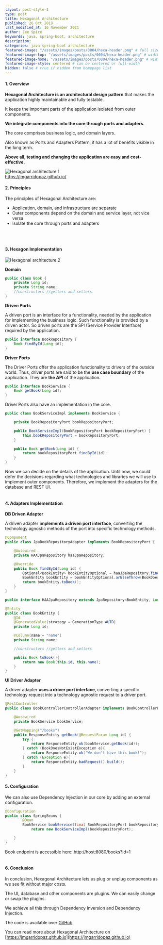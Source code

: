 ```yaml
---
layout: post-style-1
type: post
title: Hexagonal Architecture
published: 26 Oct 2019
last_modified_at: 16 November 2021
author: Zee Spire
keywords: java, spring-boot, architecture 
description: 
categories: java spring-boot architecture
featured-image: "/assets/images/posts/0004/hexa-header.png" # full size
featured-image-top: "/assets/images/posts/0004/hexa-header.png" # width - 1200 (you can add the same URL as for featured-image) 
featured-image-home: "/assets/images/posts/0004/hexa-header.png" # width - 600 (you can add the same URL as for featured-image) [use ~square images for homepage-style-1]
featured-image-style: centered # can be centered or full-width
hidden: false # true if hidden from homepage list
---
```

#### 1. Overview
**Hexagonal Architecture is an architectural design pattern** that makes the application highly maintainable and fully testable.

It keeps the important parts of the application isolated from outer components.

**We integrate components into the core through ports and adapters.**

The core comprises business logic, and domain layers.

Also known as Ports and Adapters Pattern, it has a lot of benefits visible in the long term.

**Above all, testing and changing the application are easy and cost-effective.**

<div class="row mb-4">
    <div class="col-sm-12 col-lg-12 text-center">
        <img src="{{ site.url }}/assets/images/posts/0004/hexagonal-architecture-1.png" class="img-fluid img-thumbnail img-600" alt="Hexagonal architecture 1" />
        <br />
        <a href="https://jmgarridopaz.github.io/" target="_blank">https://jmgarridopaz.github.io/</a>
    </div>
</div>

#### 2. Principles
The principles of Hexagonal Architecture are:
- Application, domain, and infrastructure are separate
- Outer components depend on the domain and service layer, not vice versa
- Isolate the core through ports and adapters
<br />
<br />

#### 3. Hexagon Implementation

<div class="row mb-4">
    <div class="col-sm-12 col-lg-12 text-center">
        <img src="{{ site.url }}/assets/images/posts/0004/hexagonal-architecture.png" class="img-fluid img-thumbnail img-600" alt="Hexagonal architecture 2" />
    </div>
</div>

**Domain**
```java
public class Book {
    private Long id;
    private String name;
    //constructors //getters and setters 
}
```

**Driven Ports**

A driven port is an interface for a functionality, needed by the application for implementing the business logic. Such functionality is provided by a driven actor. So driven ports are the SPI (Service Provider Interface) required by the application.

```java
public interface BookRepository {
    Book findById(Long id);
}
```

**Driver Ports**

The Driver Ports offer the application functionality to drivers of the outside world. Thus, driver ports are said to be the **use case boundary** of the application. They are **the API** of the application.

```java
public interface BookService {
    Book getBook(Long id);
}
```

Driver Ports also have an implementation in the core.

```java
public class BookServiceImpl implements BookService {

    private BookRepositoryPort bookRepositoryPort;

    public BookServiceImpl(BookRepositoryPort bookRepositoryPort) {
        this.bookRepositoryPort = bookRepositoryPort;
    }

    public Book getBook(Long id) {
        return bookRepositoryPort.findById(id);
    }
}
```

Now we can decide on the details of the application. Until now, we could defer the decisions regarding what technologies and libraries we will use to implement outer components. Therefore, we implement the adapters for the database and REST UI.
<br />
<br />
#### 4. Adapters Implementation

**DB Driven Adapter**

A driven adapter **implements a driven port interface**, converting the technology agnostic methods of the port into specific technology methods.

```java
@Component
public class JpaBookRepositoryAdapter implements BookRepositoryPort {

    @Autowired
    private HAAJpaRepository haaJpaRepository;

    @Override
    public Book findById(Long id) {
        Optional<BookEntity> bookEntityOptional = haaJpaRepository.findById(id);
        BookEntity bookEntity = bookEntityOptional.orElseThrow(BookDoesNotExistException::new);
        return bookEntity.toBook();
    }
}
```
```java
public interface HAAJpaRepository extends JpaRepository<BookEntity, Long> {}
```
```java
@Entity
public class BookEntity {
    @Id
    @GeneratedValue(strategy = GenerationType.AUTO)
    private Long id;

    @Column(name = "name")
    private String name;

    //constructors //getters and setters 

    public Book toBook(){
        return new Book(this.id, this.name);
    }
}
```

**UI Driver Adapter**

A driver adapter **uses a driver port interface**, converting a specific technology request into a technology agnostic request to a driver port.

```java
@RestController
public class BookControllerControllerAdapter implements BookControllerPort {

    @Autowired
    private BookService bookService;

    @GetMapping("/books")
    public ResponseEntity getBook(@RequestParam Long id) {
        try {
            return ResponseEntity.ok(bookService.getBook(id));
        } catch (BookDoesNotExistException e){
            return ResponseEntity.ok("We don't have this book!");
        } catch (Exception e){
            return ResponseEntity.badRequest().build();
        }
    }
}
```

#### 5. Configuration
We can also use Dependency Injection in our core by adding an external configuration.

```java
@Configuration
public class SpringBeans {
        @Bean
        BookService bookService(final BookRepositoryPort bookRepositoryPort) {
            return new BookServiceImpl(bookRepositoryPort);

    }
}
```

Book endpoint is accessible here: http://host:8080/books?id=1
<br />
<br />
#### 6. Conclusion
In conclusion, Hexagonal Architecture lets us plug or unplug components as we see fit without major costs.

The UI, database and other components are plugins. We can easily change or swap the plugins.

We achieve all this through Dependency Inversion and Dependency Injection.

The code is available over [GitHub](https://github.com/WeInspireTech/websitetutorials).

You can read more about Hexagonal Architecture on [https://jmgarridopaz.github.io](https://jmgarridopaz.github.io)